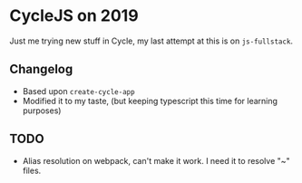 # CycleJS on 2019

Just me trying new stuff in Cycle, my last attempt at this is on `js-fullstack`.

## Changelog

- Based upon `create-cycle-app`
- Modified it to my taste, (but keeping typescript this time for learning purposes)

## TODO

- Alias resolution on webpack, can't make it work. I need it to resolve "~" files.